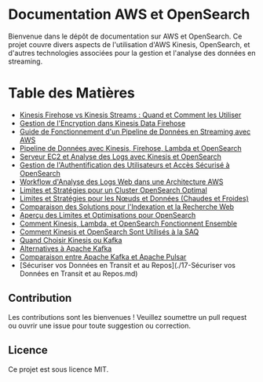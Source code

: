 # Documentation AWS et OpenSearch

Bienvenue dans le dépôt de documentation sur AWS et OpenSearch. Ce projet couvre divers aspects de l'utilisation d'AWS Kinesis, OpenSearch, et d'autres technologies associées pour la gestion et l'analyse des données en streaming.



# Table des Matières

- [Kinesis Firehose vs Kinesis Streams : Quand et Comment les Utiliser](./01-Kinesis%20Firehose%20vs%20Kinesis%20Streams%20:%20Quand%20et%20Comment%20les%20Utiliser.md)
- [Gestion de l'Encryption dans Kinesis Data Firehose](./02-Gestion%20de%20l%27Encryption%20dans%20Kinesis%20Data%20Firehose.md)
- [Guide de Fonctionnement d'un Pipeline de Données en Streaming avec AWS](./03-Guide%20de%20Fonctionnement%20d%27un%20Pipeline%20de%20Données%20en%20Streaming%20avec%20AWS.md)
- [Pipeline de Données avec Kinesis, Firehose, Lambda et OpenSearch](./04-Pipeline%20de%20Données%20avec%20Kinesis,%20Firehose,%20Lambda%20et%20OpenSearch.md)
- [Serveur EC2 et Analyse des Logs avec Kinesis et OpenSearch](./05-Serveur%20EC2%20et%20Analyse%20des%20Logs%20avec%20Kinesis%20et%20OpenSearch.md)
- [Gestion de l'Authentification des Utilisateurs et Accès Sécurisé à OpenSearch](./06-Gestion%20de%27l'Authentification%C2%A0des%C2%A0Utilisateurs%C2%A0et%C2%A0Accès%C2%A0Sécurisé%C2%A0à%C2%A0OpenSearch.md)
- [Workflow d'Analyse des Logs Web dans une Architecture AWS](./07-Workflow%C2%A0d'Analyse%C2%A0des%C2%A0Logs%C2%A0Web%C2%A0dans%C2%A0une%C2%A0Architecture%C2%A0AWS.md)
- [Limites et Stratégies pour un Cluster OpenSearch Optimal](./08-Limites%C2%A0et%C2%A0Stratégies%C2%A0pour%C2%A0un%C2%A0Cluster%C2%A0OpenSearch%C2%A0Optimal.md)
- [Limites et Stratégies pour les Nœuds et Données (Chaudes et Froides)](./09-Limites%C2%A0et%C2%A0Stratégies%C2%A0pour%C2%A0les%C2%A0Nœuds%C2%A0et%C2%A0Données%C2%A0(Chaudes%C2%A0et%C2%A0Froides).md)
- [Comparaison des Solutions pour l'Indexation et la Recherche Web](./10-Comparaison%C2%A0des%C2%A0Solutions%C2%A0pour%C2%A0l'Indexation%C2%A0et%C2%A0la%C2%A0Recherche%C2%A0Web.md)
- [Aperçu des Limites et Optimisations pour OpenSearch](./11-Aperçu%C2%A0des%C2%A0Limites%cC%B7A7tC3A9ntrc3A9ePulsar.md)
- [Comment Kinesis, Lambda, et OpenSearch Fonctionnent Ensemble](./12-Comment%cC%B7A7tC3A9ntrc3A9ePulsar.md)
- [Comment Kinesis et OpenSearch Sont Utilisés à la SAQ](./13-Comment%cC%B7A7tC3A9ntrc3A9ePulsar.md)
- [Quand Choisir Kinesis ou Kafka](./14-Quand%cC%B7A7tC3A9ntrc3A9ePulsar.md)
- [Alternatives à Apache Kafka](./15-Alternatives%cC%B7A7tC3A9ntrc3A9ePulsar.md)
- [Comparaison entre Apache Kafka et Apache Pulsar](./16-Comparaison%cC%B7A7tC3A9ntrc3A9ePulsar.md)
- [Sécuriser vos Données en Transit et au Repos](./17-Sécuriser vos Données en Transit et au Repos.md)




## Contribution

Les contributions sont les bienvenues ! Veuillez soumettre un pull request ou ouvrir une issue pour toute suggestion ou correction.

## Licence

Ce projet est sous licence MIT.
